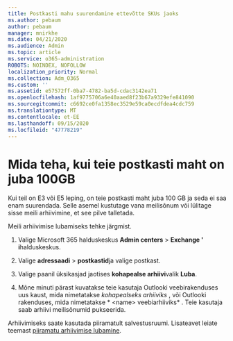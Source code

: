 ```yaml
---
title: Postkasti mahu suurendamine ettevõtte SKUs jaoks
ms.author: pebaum
author: pebaum
manager: mnirkhe
ms.date: 04/21/2020
ms.audience: Admin
ms.topic: article
ms.service: o365-administration
ROBOTS: NOINDEX, NOFOLLOW
localization_priority: Normal
ms.collection: Adm_O365
ms.custom: ''
ms.assetid: e57572ff-0ba7-4782-ba5d-cdac3142ea71
ms.openlocfilehash: 1af9775706a6e40aaed8f23b67a9329efe841090
ms.sourcegitcommit: c6692ce0fa1358ec3529e59ca0ecdfdea4cdc759
ms.translationtype: MT
ms.contentlocale: et-EE
ms.lasthandoff: 09/15/2020
ms.locfileid: "47778219"
---
```

# <a name="what-to-do-if-your-mailbox-size-is-already-100gb"></a>Mida teha, kui teie postkasti maht on juba 100GB

Kui teil on E3 või E5 leping, on teie postkasti maht juba 100 GB ja seda ei saa enam suurendada. Selle asemel kustutage vana meilisõnum või lülitage sisse meili arhiivimine, et see pilve talletada. 
  
Meili arhiivimise lubamiseks tehke järgmist.
  
1. Valige Microsoft 365 halduskeskus **Admin centers** \> **Exchange ' i**halduskeskus. 
    
2. Valige **adressaadi** \> **postkastid**ja valige postkast. 
    
3. Valige paanil üksikasjad jaotises **kohapealse arhiivi**valik **Luba**. 
    
4. Mõne minuti pärast kuvatakse teie kasutaja Outlooki veebirakenduses uus kaust, mida nimetatakse *kohapealseks arhiiviks* , või Outlooki rakenduses, mida nimetatakse * \<name\> veebiarhiiviks* . Teie kasutaja saab arhiivi meilisõnumid pukseerida. 
    
Arhiivimiseks saate kasutada piiramatult salvestusruumi. Lisateavet leiate teemast [piiramatu arhiivimise lubamine](https://docs.microsoft.com/microsoft-365/compliance/enable-unlimited-archiving).
  


